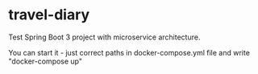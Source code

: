 # travel-diary
Test Spring Boot 3 project with microservice architecture.

You can start it - just correct paths in docker-compose.yml file and write "docker-compose up"
